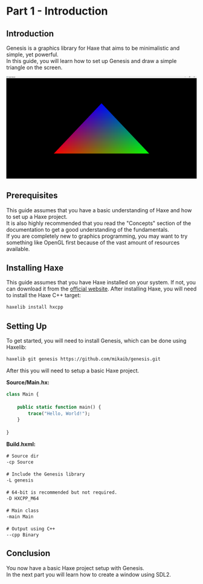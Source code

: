 # Part 1 - Introduction
## Introduction
Genesis is a graphics library for Haxe that aims to be minimalistic and simple, yet powerful.  
In this guide, you will learn how to set up Genesis and draw a simple triangle on the screen.

![The final results](results.png)

## Prerequisites
This guide assumes that you have a basic understanding of Haxe and how to set up a Haxe project.    
It is also highly recommended that you read the "Concepts" section of the documentation to get a good understanding of the fundamentals.  
If you are completely new to graphics programming, you may want to try something like OpenGL first because of the vast amount of resources available.

## Installing Haxe
This guide assumes that you have Haxe installed on your system. If not, you can download it from the [official website](https://haxe.org/download/).
After installing Haxe, you will need to install the Haxe C++ target:
```sh
haxelib install hxcpp
```

## Setting Up
To get started, you will need to install Genesis, which can be done using Haxelib:
```sh
haxelib git genesis https://github.com/mikaib/genesis.git
```

After this you will need to setup a basic Haxe project.  

**Source/Main.hx:**
```hx
class Main {

    public static function main() {
        trace("Hello, World!");
    }
    
}
```

**Build.hxml:**
```hxml
# Source dir
-cp Source

# Include the Genesis library
-L genesis

# 64-bit is recommended but not required.
-D HXCPP_M64

# Main class
-main Main

# Output using C++
--cpp Binary
```

## Conclusion
You now have a basic Haxe project setup with Genesis.  
In the next part you will learn how to create a window using SDL2.